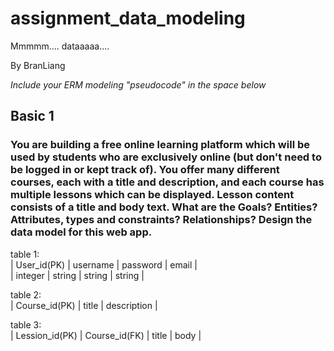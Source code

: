# assignment_data_modeling
Mmmmm.... dataaaaa....

By BranLiang

*Include your ERM modeling "pseudocode" in the space below*

## Basic 1
### You are building a free online learning platform which will be used by students who are exclusively online (but don't need to be logged in or kept track of). You offer many different courses, each with a title and description, and each course has multiple lessons which can be displayed. Lesson content consists of a title and body text. What are the Goals? Entities? Attributes, types and constraints? Relationships? Design the data model for this web app.
table 1: <br>
| User_id(PK) | username | password | email  |<br>
| integer     | string   | string   | string |

table 2: <br>
| Course_id(PK) | title | description |

table 3: <br>
| Lession_id(PK) | Course_id(FK) | title | body |
